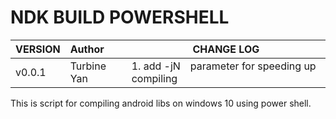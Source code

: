 # NDK BUILD POWERSHELL
| VERSION     | Author      | CHANGE LOG                              |
| ----------- | :---------- | -------------------------------------   |
| v0.0.1      | Turbine Yan | 1. add -jN　parameter for speeding up compiling  |

This is script for compiling android libs on windows 10 using power shell.
